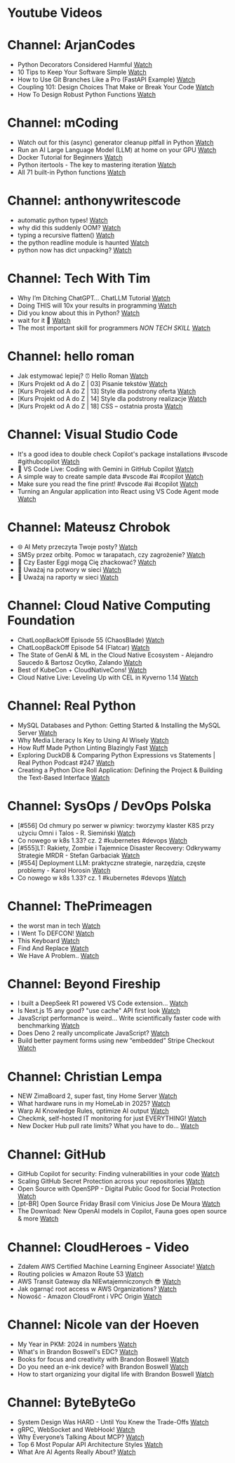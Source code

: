 
Youtube Videos
==============

# Channel: ArjanCodes
  
 - Python Decorators Considered Harmful  [Watch](https://youtu.be/dVnNc9oEnF8)  
 - 10 Tips to Keep Your Software Simple  [Watch](https://youtu.be/0U-RwnWaFIM)  
 - How to Use Git Branches Like a Pro (FastAPI Example)  [Watch](https://youtu.be/viAZQjs5lHk)  
 - Coupling 101: Design Choices That Make or Break Your Code  [Watch](https://youtu.be/MM9VQp-k0JQ)  
 - How To Design Robust Python Functions  [Watch](https://youtu.be/g-Cytq7YDCc)
# Channel: mCoding
  
 - Watch out for this (async) generator cleanup pitfall in Python  [Watch](https://youtu.be/N56Jrqc7SBk)  
 - Run an AI Large Language Model (LLM) at home on your GPU  [Watch](https://youtu.be/RejIVgfER-4)  
 - Docker Tutorial for Beginners  [Watch](https://youtu.be/b0HMimUb4f0)  
 - Python itertools - The key to mastering iteration  [Watch](https://youtu.be/1p7xa_BHYDs)  
 - All 71 built-in Python functions  [Watch](https://youtu.be/7Qu_KXc7xSI)
# Channel: anthonywritescode
  
 - automatic python types!  [Watch](https://youtu.be/YTDpiP1-PRg)  
 - why did this suddenly OOM?  [Watch](https://youtu.be/xEfDMjogJnw)  
 - typing a recursive flatten()  [Watch](https://youtu.be/pXcV_OJI7j4)  
 - the python readline module is haunted  [Watch](https://youtu.be/b0JQkTWjg6g)  
 - python now has dict unpacking?  [Watch](https://youtu.be/eqiM0xRmFJg)
# Channel: Tech With Tim
  
 - Why I’m Ditching ChatGPT… ChatLLM Tutorial  [Watch](https://youtu.be/EYcDauqeJjI)  
 - Doing THIS will 10x your results in programming  [Watch](https://youtu.be/3fumECblrDg)  
 - Did you know about this in Python?  [Watch](https://youtu.be/z1tXFuG8afE)  
 - wait for it   🤣  [Watch](https://youtu.be/JT_bU1A_WZM)  
 - The most important skill for programmers *NON TECH SKILL*  [Watch](https://youtu.be/pwSPYS-siTg)
# Channel: hello roman
  
 - Jak estymować lepiej? ⏰  Hello Roman  [Watch](https://youtu.be/trm4-53gp4g)  
 - [Kurs Projekt od A do Z | 03] Pisanie tekstów  [Watch](https://youtu.be/vTmJh0nX6Sk)  
 - [Kurs Projekt od A do Z | 13] Style dla podstrony oferta  [Watch](https://youtu.be/vVJeRbTPT4U)  
 - [Kurs Projekt od A do Z | 14] Style dla podstrony realizacje  [Watch](https://youtu.be/dL-0uYN72mM)  
 - [Kurs Projekt od A do Z | 18] CSS – ostatnia prosta  [Watch](https://youtu.be/f8tPJdD1_TE)
# Channel: Visual Studio Code
  
 - It's a good idea to double check Copilot's package installations #vscode #githubcopilot  [Watch](https://youtu.be/DX98JRTsYxc)  
 - 🔴 VS Code Live: Coding with Gemini in GitHub Copilot  [Watch](https://youtu.be/anVJ3tktOh4)  
 - A simple way to create sample data #vscode #ai #copilot  [Watch](https://youtu.be/aETKL7t9jyU)  
 - Make sure you read the fine print! #vscode #ai #copilot  [Watch](https://youtu.be/Zw21-4JpBKc)  
 - Turning an Angular application into React using VS Code Agent mode  [Watch](https://youtu.be/hyhZKRAQdLs)
# Channel: Mateusz Chrobok
  
 - 🌐 AI Mety przeczyta Twoje posty?  [Watch](https://youtu.be/P-OdqT7hOsI)  
 - SMSy przez orbitę. Pomoc w tarapatach, czy zagrożenie?  [Watch](https://youtu.be/C0VAucNTJL0)  
 - 🥚 Czy Easter Eggi mogą Cię zhackować?  [Watch](https://youtu.be/Huhn-IbIbCE)  
 - 🐺 Uważaj na potwory w sieci  [Watch](https://youtu.be/52JN-xTGznQ)  
 - 🤖 Uważaj na raporty w sieci  [Watch](https://youtu.be/WyiA6QxQ4Tg)
# Channel: Cloud Native Computing Foundation
  
 - ChatLoopBackOff Episode 55 (​ChaosBlade)  [Watch](https://youtu.be/wvl4yJ9mABM)  
 - ChatLoopBackOff Episode 54 (​Flatcar)  [Watch](https://youtu.be/jR_-xUwi3qc)  
 - The State of GenAI & ML in the Cloud Native Ecosystem - Alejandro Saucedo & Bartosz Ocytko, Zalando  [Watch](https://youtu.be/0uJGmMZGUJE)  
 - Best of KubeCon + CloudNativeCons!  [Watch](https://youtu.be/mKejvdE2U8g)  
 - Cloud Native Live: Leveling Up with CEL in Kyverno 1.14  [Watch](https://youtu.be/OP9fl4w8hVQ)
# Channel: Real Python
  
 - MySQL Databases and Python: Getting Started & Installing the MySQL Server  [Watch](https://youtu.be/Xyvhi6JmM4c)  
 - Why Media Literacy Is Key to Using AI Wisely  [Watch](https://youtu.be/pJKn2jbzigo)  
 - How Ruff Made Python Linting Blazingly Fast  [Watch](https://youtu.be/pbCK50uXX1s)  
 - Exploring DuckDB & Comparing Python Expressions vs Statements | Real Python Podcast #247  [Watch](https://youtu.be/uyq3SXXR1Zw)  
 - Creating a Python Dice Roll Application: Defining the Project & Building the Text-Based Interface  [Watch](https://youtu.be/d4ocDG5ih_s)
# Channel: SysOps / DevOps Polska
  
 - [#556] Od chmury po serwer w piwnicy: tworzymy klaster K8S przy użyciu Omni i Talos - R. Siemiński  [Watch](https://youtu.be/H2jIdozoWW4)  
 - Co nowego w k8s 1.33? cz. 2 #kubernetes #devops  [Watch](https://youtu.be/OCfHQDlrt60)  
 - [#555]LT: Rakiety, Zombie i Tajemnice Disaster Recovery: Odkrywamy Strategie MRDR - Stefan Garbaciak  [Watch](https://youtu.be/hhDHSPMJAKs)  
 - [#554] Deployment LLM: praktyczne strategie, narzędzia, częste problemy - Karol Horosin  [Watch](https://youtu.be/h0SVRcaNr9A)  
 - Co nowego w k8s 1.33? cz. 1 #kubernetes #devops  [Watch](https://youtu.be/c1Nk-Nc8w28)
# Channel: ThePrimeagen
  
 - the worst man in tech  [Watch](https://youtu.be/A_XGsAl-LqY)  
 - I Went To DEFCON!  [Watch](https://youtu.be/GwcFxTuMYmU)  
 - This Keyboard  [Watch](https://youtu.be/dhuX9t2j5Hc)  
 - Find And Replace  [Watch](https://youtu.be/v2a6Nv7RSd0)  
 - We Have A Problem..  [Watch](https://youtu.be/1-0r90bm6CE)
# Channel: Beyond Fireship
  
 - I built a DeepSeek R1 powered VS Code extension…  [Watch](https://youtu.be/clJCDHml2cA)  
 - Is Next.js 15 any good? "use cache" API first look  [Watch](https://youtu.be/xWkozeculPo)  
 - JavaScript performance is weird... Write scientifically faster code with benchmarking  [Watch](https://youtu.be/_pWA4rbzvIg)  
 - Does Deno 2 really uncomplicate JavaScript?  [Watch](https://youtu.be/8IHhvkaVqVE)  
 - Build better payment forms using new “embedded” Stripe Checkout  [Watch](https://youtu.be/7WFXl4-aCxs)
# Channel: Christian Lempa
  
 - NEW ZimaBoard 2, super fast, tiny Home Server  [Watch](https://youtu.be/D038iKKoiYI)  
 - What hardware runs in my HomeLab in 2025?  [Watch](https://youtu.be/4QlawuxRY00)  
 - Warp AI Knowledge Rules, optimize AI output  [Watch](https://youtu.be/GZtWIU0T888)  
 - Checkmk, self-hosted IT monitoring for just EVERYTHING!  [Watch](https://youtu.be/Rb1_7gbgS7k)  
 - New Docker Hub pull rate limits? What you have to do…  [Watch](https://youtu.be/JNkLbT_2JQg)
# Channel: GitHub
  
 - GitHub Copilot for security: Finding vulnerabilities in your code  [Watch](https://youtu.be/RpkKcS0j9dA)  
 - Scaling GitHub Secret Protection across your repositories  [Watch](https://youtu.be/AaYcmq5zpKY)  
 - Open Source with OpenSPP - Digital Public Good for Social Protection  [Watch](https://youtu.be/K1oNHBavlq8)  
 - [pt-BR] Open Source Friday Brasil  com Vinicius Jose De Moura  [Watch](https://youtu.be/3JqQV2UwDNA)  
 - The Download: New OpenAI models in Copilot, Fauna goes open source & more  [Watch](https://youtu.be/Z5ocxtb5nNI)
# Channel: CloudHeroes - Video
  
 - Zdałem AWS Certified Machine Learning Engineer Associate!  [Watch](https://youtu.be/leMqxVRNpmQ)  
 - Routing policies w Amazon Route 53  [Watch](https://youtu.be/AJb-VYx7jvU)  
 - AWS Transit Gateway dla NIEwtajemniczonych 😎  [Watch](https://youtu.be/06n86Z0sr-k)  
 - Jak ogarnąć root access w AWS Organizations?  [Watch](https://youtu.be/q5Lyj7RYxBk)  
 - Nowość - Amazon CloudFront i VPC Origin  [Watch](https://youtu.be/QEpjk36AEIA)
# Channel: Nicole van der Hoeven
  
 - My Year in PKM: 2024 in numbers  [Watch](https://youtu.be/NxCZ8GaM-Vw)  
 - What's in Brandon Boswell's EDC?  [Watch](https://youtu.be/Noswl0jCA4k)  
 - Books for focus and creativity with Brandon Boswell  [Watch](https://youtu.be/Ugc4U8Rx7RM)  
 - Do you need an e-ink device? with Brandon Boswell  [Watch](https://youtu.be/uUKPV6mWMFM)  
 - How to start organizing your digital life with Brandon Boswell  [Watch](https://youtu.be/Ykhyw3T3ICU)
# Channel: ByteByteGo
  
 - System Design Was HARD - Until You Knew the Trade-Offs  [Watch](https://youtu.be/1nENigGr-a0)  
 - gRPC, WebSocket and WebHook!  [Watch](https://youtu.be/f7KgDNZU3-Y)  
 - Why Everyone’s Talking About MCP?  [Watch](https://youtu.be/_d0duu3dED4)  
 - Top 6 Most Popular API Architecture Styles  [Watch](https://youtu.be/PNRbanEKGtw)  
 - What Are AI Agents Really About?  [Watch](https://youtu.be/eHEHE2fpnWQ)